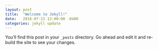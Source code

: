 ```yaml
---
layout: post
title:  "Welcome to Jekyll!"
date:   2016-07-21 12:00:00 -0400
categories: jekyll update
---
```

You’ll find this post in your `_posts` directory. Go ahead and edit it and re-build the site to see your changes.
